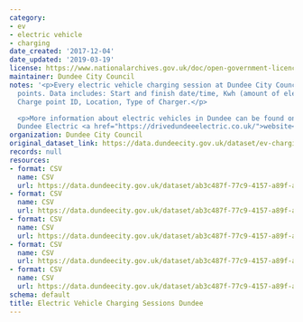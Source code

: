 ```yaml
---
category:
- ev
- electric vehicle
- charging
date_created: '2017-12-04'
date_updated: '2019-03-19'
license: https://www.nationalarchives.gov.uk/doc/open-government-licence/version/3/
maintainer: Dundee City Council
notes: '<p>Every electric vehicle charging session at Dundee City Council owned charge
  points. Data includes: Start and finish date/time, Kwh (amount of electricity) used,
  Charge point ID, Location, Type of Charger.</p>

  <p>More information about electric vehicles in Dundee can be found on the Drive
  Dundee Electric <a href="https://drivedundeeelectric.co.uk/">website</a>.</p>'
organization: Dundee City Council
original_dataset_link: https://data.dundeecity.gov.uk/dataset/ev-charging-data
records: null
resources:
- format: CSV
  name: CSV
  url: https://data.dundeecity.gov.uk/dataset/ab3c487f-77c9-4157-a89f-ac9c95ae1b00/resource/f4c07f77-39f8-4f1b-9477-225d893dcf80/download/cp-data-mar-may-2018.csv
- format: CSV
  name: CSV
  url: https://data.dundeecity.gov.uk/dataset/ab3c487f-77c9-4157-a89f-ac9c95ae1b00/resource/d2bf2085-922f-4c29-9682-788fb47b5b4d/download/cp-data-dec-mar-2018.csv
- format: CSV
  name: CSV
  url: https://data.dundeecity.gov.uk/dataset/ab3c487f-77c9-4157-a89f-ac9c95ae1b00/resource/d748579a-f05f-47e6-a76b-e76d1e2e9589/download/cpdata.csv
- format: CSV
  name: CSV
  url: https://data.dundeecity.gov.uk/dataset/ab3c487f-77c9-4157-a89f-ac9c95ae1b00/resource/bf478c38-9aa4-44b4-943a-77d643149a74/download/cp-locations.csv
- format: CSV
  name: CSV
  url: https://data.dundeecity.gov.uk/dataset/ab3c487f-77c9-4157-a89f-ac9c95ae1b00/resource/dd6186a4-5d1a-431a-93c4-0be142ff8e10/download/charge-sessions-june-sept.csv
schema: default
title: Electric Vehicle Charging Sessions Dundee
---
```

